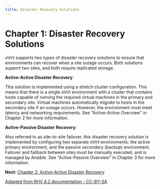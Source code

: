 ```yaml
---
title: Disaster Recovery Solutions
---
```


# Chapter 1: Disaster Recovery Solutions

oVirt supports two types of disaster recovery solutions to ensure that environments can recover when a site outage occurs. Both solutions support two sites, and both require replicated storage.

**Active-Active Disaster Recovery**:

This solution is implemented using a stretch cluster configuration. This means that there is a single oVirt environment with a cluster that contains hosts capable of running the required virtual machines in the primary and secondary site. Virtual machines automatically migrate to hosts in the secondary site if an outage occurs. However, the environment must meet latency and networking requirements. See "Active-Active Overview" in Chapter 2 for more information.

**Active-Passive Disaster Recovery**:

Also referred to as site-to-site failover, this disaster recovery solution is implemented by configuring two separate oVirt environments: the active primary environment, and the passive secondary (backup) environment. Failover and failback between sites must be manually executed, and is managed by Ansible. See "Active-Passive Overview" in Chapter 3 for more information.

**Next:** [Chapter 2: Active-Active Disaster Recovery](active_active_overview)

[Adapted from RHV 4.2 documentation - CC-BY-SA](https://access.redhat.com/documentation/en-us/red_hat_virtualization/4.2/html/disaster_recovery_guide/disaster_recovery_solutions)
